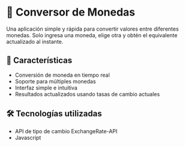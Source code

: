 
# 💱 Conversor de Monedas

Una aplicación simple y rápida para convertir valores entre diferentes monedas. Solo ingresa una moneda, elige otra y obtén el equivalente actualizado al instante.

## 🚀 Características

- Conversión de moneda en tiempo real
- Soporte para múltiples monedas
- Interfaz simple e intuitiva
- Resultados actualizados usando tasas de cambio actuales

## 🛠️ Tecnologías utilizadas

- API de tipo de cambio ExchangeRate-API
- Javascript


